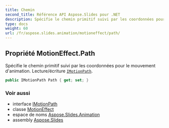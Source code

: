 ```yaml
---
title: Chemin
second_title: Référence API Aspose.Slides pour .NET
description: Spécifie le chemin primitif suivi par les coordonnées pour le mouvement d'animation. Lecture/écriture IMotionPathaspose.slides/imotionpath.
type: docs
weight: 60
url: /fr/aspose.slides.animation/motioneffect/path/
---
```


## Propriété MotionEffect.Path

Spécifie le chemin primitif suivi par les coordonnées pour le mouvement d'animation. Lecture/écriture [`IMotionPath`](../../imotionpath).

```csharp
public IMotionPath Path { get; set; }
```

### Voir aussi

* interface [IMotionPath](../../imotionpath)
* classe [MotionEffect](../../motioneffect)
* espace de noms [Aspose.Slides.Animation](../../motioneffect)
* assembly [Aspose.Slides](../../../)

<!-- NE PAS MODIFIER : généré par xmldocmd pour Aspose.Slides.dll -->